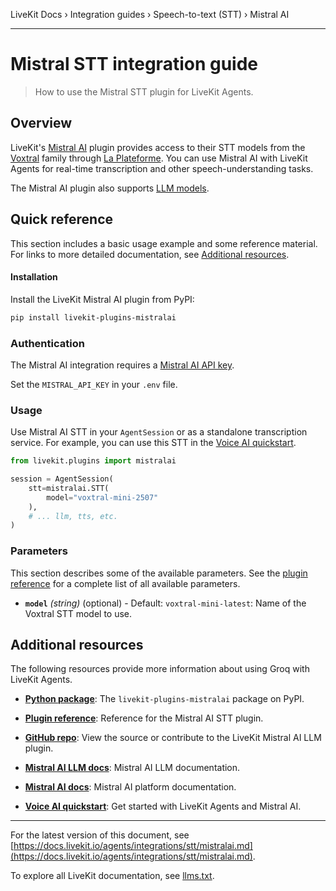 LiveKit Docs › Integration guides › Speech-to-text (STT) › Mistral AI

---

# Mistral STT integration guide

> How to use the Mistral STT plugin for LiveKit Agents.

## Overview

LiveKit's [Mistral AI](https://mistral.ai/) plugin provides access to their STT models from the [Voxtral](https://mistral.ai/products/voxtral) family through [La Plateforme](https://mistral.ai/products/la-plateforme). You can use Mistral AI with LiveKit Agents for real-time transcription and other speech-understanding tasks.

The Mistral AI plugin also supports [LLM models](https://docs.livekit.io/agents/integrations/llm/mistralai.md).

## Quick reference

This section includes a basic usage example and some reference material. For links to more detailed documentation, see [Additional resources](#additional-resources).

#### Installation

Install the LiveKit Mistral AI plugin from PyPI:

```bash
pip install livekit-plugins-mistralai

```

### Authentication

The Mistral AI integration requires a [Mistral AI API key](https://console.mistral.ai/api-keys/).

Set the `MISTRAL_API_KEY` in your `.env` file.

### Usage

Use Mistral AI STT in your `AgentSession` or as a standalone transcription service. For example, you can use this STT in the [Voice AI quickstart](https://docs.livekit.io/agents/start/voice-ai.md).

```python
from livekit.plugins import mistralai

session = AgentSession(
    stt=mistralai.STT(
        model="voxtral-mini-2507"   
    ),
    # ... llm, tts, etc.
)

```

### Parameters

This section describes some of the available parameters. See the [plugin reference](https://docs.livekit.io/reference/python/v1/livekit/plugins/mistralai.md#livekit.plugins.mistralai.STT) for a complete list of all available parameters.

- **`model`** _(string)_ (optional) - Default: `voxtral-mini-latest`: Name of the Voxtral STT model to use.

## Additional resources

The following resources provide more information about using Groq with LiveKit Agents.

- **[Python package](https://pypi.org/project/livekit-plugins-mistralai)**: The `livekit-plugins-mistralai` package on PyPI.

- **[Plugin reference](https://docs.livekit.io/reference/python/v1/livekit/plugins/mistralai.md#livekit.plugins.mistralai.STT)**: Reference for the Mistral AI STT plugin.

- **[GitHub repo](https://github.com/livekit/agents/tree/main/livekit-plugins/livekit-plugins-mistralai)**: View the source or contribute to the LiveKit Mistral AI LLM plugin.

- **[Mistral AI LLM docs](https://docs.livekit.io/agents/integrations/llm/mistralai.md)**: Mistral AI LLM documentation.

- **[Mistral AI docs](https://docs.mistral.ai/)**: Mistral AI platform documentation.

- **[Voice AI quickstart](https://docs.livekit.io/agents/start/voice-ai.md)**: Get started with LiveKit Agents and Mistral AI.

---


For the latest version of this document, see [https://docs.livekit.io/agents/integrations/stt/mistralai.md](https://docs.livekit.io/agents/integrations/stt/mistralai.md).

To explore all LiveKit documentation, see [llms.txt](https://docs.livekit.io/llms.txt).